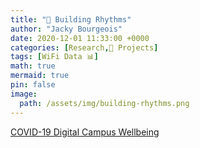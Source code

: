 ```yaml
---
title: "🚧 Building Rhythms"
author: "Jacky Bourgeois"
date: 2020-12-01 11:33:00 +0000
categories: [Research,🚧 Projects]
tags: [WiFi Data 📊]
math: true
mermaid: true
pin: false
image:
  path: /assets/img/building-rhythms.png
---
```


[COVID-19 Digital Campus Wellbeing](https://www.tudelft.nl/en/covid/wellbeing/#c658811)